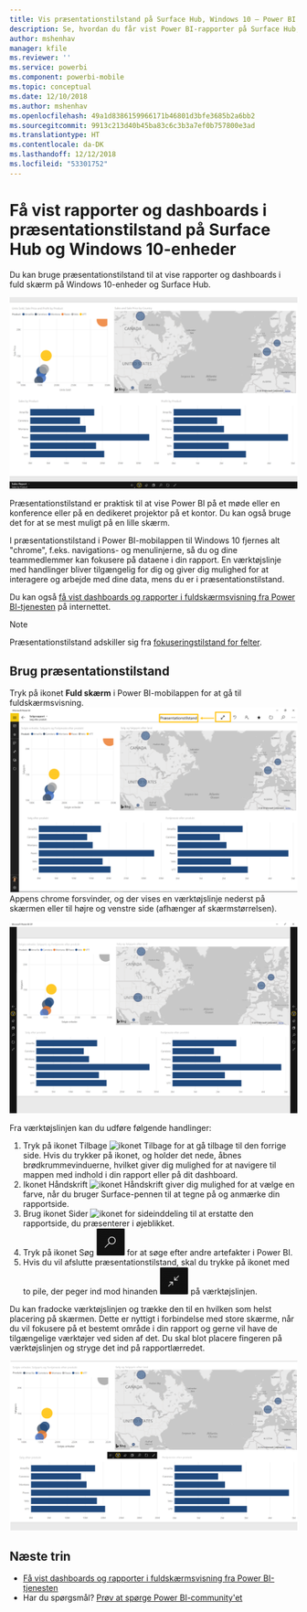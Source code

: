 ```yaml
---
title: Vis præsentationstilstand på Surface Hub, Windows 10 – Power BI
description: Se, hvordan du får vist Power BI-rapporter på Surface Hub, og hvordan du får vist Power BI-dashboards, -rapporter og -felter i fuldskærmsvisning på Windows 10-enheder.
author: mshenhav
manager: kfile
ms.reviewer: ''
ms.service: powerbi
ms.component: powerbi-mobile
ms.topic: conceptual
ms.date: 12/10/2018
ms.author: mshenhav
ms.openlocfilehash: 49a1d8386159966171b46801d3bfe3685b2a6bb2
ms.sourcegitcommit: 9913c213d40b45ba83c6c3b3a7ef0b757800e3ad
ms.translationtype: HT
ms.contentlocale: da-DK
ms.lasthandoff: 12/12/2018
ms.locfileid: "53301752"
---
```

# <a name="view-reports-and-dashboards-in-presentation-mode-on-surface-hub-and-windows-10-devices"></a>Få vist rapporter og dashboards i præsentationstilstand på Surface Hub og Windows 10-enheder
Du kan bruge præsentationstilstand til at vise rapporter og dashboards i fuld skærm på Windows 10-enheder og Surface Hub. 

![Rapport i fuldskærmsvisning](./media/mobile-windows-10-app-presentation-mode/power-bi-presentation-mode.png)

Præsentationstilstand er praktisk til at vise Power BI på et møde eller en konference eller på en dedikeret projektor på et kontor. Du kan også bruge det for at se mest muligt på en lille skærm. 

I præsentationstilstand i Power BI-mobilappen til Windows 10 fjernes alt "chrome", f.eks. navigations- og menulinjerne, så du og dine teammedlemmer kan fokusere på dataene i din rapport. En værktøjslinje med handlinger bliver tilgængelig for dig og giver dig mulighed for at interagere og arbejde med dine data, mens du er i præsentationstilstand.

Du kan også [få vist dashboards og rapporter i fuldskærmsvisning fra Power BI-tjenesten](../end-user-focus.md) på internettet.

> [!NOTE]
> Præsentationstilstand adskiller sig fra [fokuseringstilstand for felter](mobile-tiles-in-the-mobile-apps.md).
> 
> 

## <a name="use-presentation-mode"></a>Brug præsentationstilstand
Tryk på ikonet **Fuld skærm** i Power BI-mobilappen for at gå til fuldskærmsvisning.
![Ikonet Fuld skærm](././media/mobile-windows-10-app-presentation-mode/power-bi-full-screen-icon.png) Appens chrome forsvinder, og der vises en værktøjslinje nederst på skærmen eller til højre og venstre side (afhænger af skærmstørrelsen).

![Rapport i fuldskærmsvisning med værktøjslinjer i siden](./media/mobile-windows-10-app-presentation-mode/power-bi-presentation-mode2.png)

Fra værktøjslinjen kan du udføre følgende handlinger:

1. Tryk på ikonet Tilbage ![ikonet Tilbage](./media/mobile-windows-10-app-presentation-mode/power-bi-windows-10-presentation-back-icon.png) for at gå tilbage til den forrige side. Hvis du trykker på ikonet, og holder det nede, åbnes brødkrummevinduerne, hvilket giver dig mulighed for at navigere til mappen med indhold i din rapport eller på dit dashboard.
2. Ikonet Håndskrift ![ikonet Håndskrift](./media/mobile-windows-10-app-presentation-mode/power-bi-windows-10-presentation-ink-icon.png) giver dig mulighed for at vælge en farve, når du bruger Surface-pennen til at tegne på og anmærke din rapportside. 
3. Brug ikonet Sider ![ikonet for sideinddeling](./media/mobile-windows-10-app-presentation-mode/power-bi-windows-10-presentation-pages-icon.png) til at erstatte den rapportside, du præsenterer i øjeblikket.
4. Tryk på ikonet Søg ![ikonet Søg](./media/mobile-windows-10-app-presentation-mode/power-bi-windows-10-presentation-search-icon.png) for at søge efter andre artefakter i Power BI.
5. Hvis du vil afslutte præsentationstilstand, skal du trykke på ikonet med to pile, der peger ind mod hinanden ![Afslut fuldskærmsvisning](./media/mobile-windows-10-app-presentation-mode/power-bi-windows-10-exit-full-screen-icon.png) på værktøjslinjen.

Du kan fradocke værktøjslinjen og trække den til en hvilken som helst placering på skærmen. Dette er nyttigt i forbindelse med store skærme, når du vil fokusere på et bestemt område i din rapport og gerne vil have de tilgængelige værktøjer ved siden af det. Du skal blot placere fingeren på værktøjslinjen og stryge det ind på rapportlærredet.

![Rapport i præsentationstilstand og fradocket værktøjslinje](./media/mobile-windows-10-app-presentation-mode/power-bi-windows-10-presentation-drag-toolbar.png)


## <a name="next-steps"></a>Næste trin
* [Få vist dashboards og rapporter i fuldskærmsvisning fra Power BI-tjenesten](../end-user-focus.md)
* Har du spørgsmål? [Prøv at spørge Power BI-community'et](http://community.powerbi.com/)

